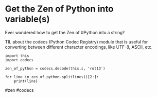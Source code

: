 # Get the Zen of Python into variable(s)

Ever wondered how to get the Zen of #Python into a string?

TIL about the codecs (Python Codec Registry) module that is useful for converting between different character encodings, like UTF-8, ASCII, etc.

```
import this
import codecs

zen_of_python = codecs.decode(this.s, 'rot13')

for line in zen_of_python.splitlines()[2:]:
    print(line)
```

#zen #codecs
